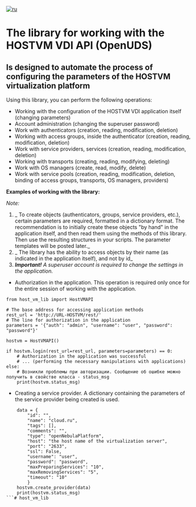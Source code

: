 [![ru](https://img.shields.io/badge/lang-ru-red.svg)](https://github.com/debugger1979/host_vm_lib/README.ru.md)

# The library for working with the HOSTVM VDI API (OpenUDS)
## Is designed to automate the process of configuring the parameters of the HOSTVM virtualization platform

Using this library, you can perform the following operations:
- Working with the configuration of the HOSTVM VDI application itself (changing parameters)
- Account administration (changing the superuser password)
- Work with authenticators (creation, reading, modification, deletion)
- Working with access groups, inside the authenticator (creation, reading, modification, deletion)
- Work with service providers, services (creation, reading, modification, deletion)
- Working with transports (creating, reading, modifying, deleting)
- Work with OS managers (create, read, modify, delete)
- Work with service pools (creation, reading, modification, deletion, binding of access groups, transports, OS managers, providers)

**Examples of working with the library:**

_Note:_
1. _ To create objects (authenticators, groups, service providers, etc.), certain parameters are required, formatted in a dictionary format. The recommendation is to initially create these objects "by hand" in the application itself, and then read them using the methods of this library. Then use the resulting structures in your scripts. The parameter templates will be posted later._
2. _ The library has the ability to access objects by their name (as indicated in the application itself), and not by id_
3. _**Important!** A superuser account is required to change the settings in the application._

- Authorization in the application. This operation is required only once for the entire session of working with the application.

```
from host_vm_lib import HostVMAPI

# The base address for accessing application methods
rest_url = 'http://URL-HOSTVM/rest/'
# The line for authorization in the application
parameters = '{"auth": "admin", "username": "user", "password": "password"}'

hostvm = HostVMAPI()

if hostvm.login(rest_url=rest_url, parameters=parameters) == 0:
    # Authorization in the application was successful
    # ... (performing the necessary manipulations with applications)
else:
    # Возникли проблемы при авторизации. Сообщение об ошибке можно получить в свойстве класса - status_msg
    print(hostvm.status_msg)
```

- Creating a service provider. A dictionary containing the parameters of the service provider being created is used.

```
    data = {
        "id": "",
        "name": "cloud.ru",
        "tags": [],
        "comments": "",
        "type": "openNebulaPlatform",
        "host": "the host name of the virtualization server",
        "port": "2633",
        "ssl": False,
        "username": "user",
        "password": "password",
        "maxPreparingServices": "10",
        "maxRemovingServices": "5",
        "timeout": "10"
        }
    hostvm.create_provider(data)
    print(hostvm.status_msg)
```# host_vm_lib
